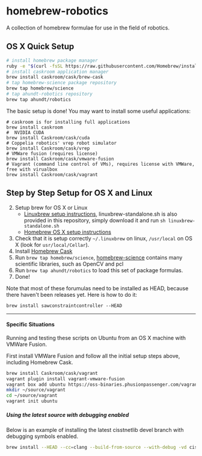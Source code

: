 # homebrew-robotics

A collection of homebrew formulae for use in the field of robotics.

## OS X Quick Setup

```bash
# install homebrew package manager
ruby -e "$(curl -fsSL https://raw.githubusercontent.com/Homebrew/install/master/install)"
# install caskroom application manager
brew install caskroom/cask/brew-cask
# tap homebrew-science package repository
brew tap homebrew/science
# tap ahundt-robotics repository
brew tap ahundt/robotics
```

The basic setup is done! You may want to install some useful applications:

```
# caskroom is for installing full applications
brew install caskroom
#  NVIDIA CUDA
brew install Caskroom/cask/cuda
# Coppelia robotics' vrep robot simulator
brew install Caskroom/cask/vrep
# VMWare fusion (requires license)
brew install Caskroom/cask/vmware-fusion
# Vagrant (command line control of VMs), requires license with VMWare, free with virualbox
brew install Caskroom/cask/vagrant
```

## Step by Step Setup for OS X and Linux

2. Setup brew for OS X or Linux
    - [Linuxbrew setup instructions](https://github.com/Homebrew/linuxbrew/wiki/Standalone-Installation), linuxbrew-standalone.sh is also provided in this repository, simply download it and run `sh linuxbrew-standalone.sh`
    - [Homebrew OS X setup instructions](http://brew.sh/)
3. Check that it is setup correctly `~/.linuxbrew` on linux, `/usr/local` on OS X (look for `usr/local/Cellar`).
4. Install [Homebrew Cask](http://caskroom.io/)
5. Run `brew tap homebrew/science`, [homebrew-science](http://brew.sh/homebrew-science/) contains many scientific libraries, such as OpenCV and pcl
6. Run `brew tap ahundt/robotics` to load this set of package formulas.
7. Done!


Note that most of these forumulas need to be installed as HEAD, because there haven't been releases yet. Here is how to do it:

`brew install sawconstraintcontroller --HEAD`



---------------


#### Specific Situations

Running and testing these scripts on Ubuntu from an OS X machine with VMWare Fusion.

First install VMWare Fusion and follow all the initial setup steps above, including Homebrew Cask.


```bash
brew install Caskroom/cask/vagrant
vagrant plugin install vagrant-vmware-fusion
vagrant box add ubuntu https://oss-binaries.phusionpassenger.com/vagrant/boxes/latest/ubuntu-14.04-amd64-vmwarefusion.box
mkdir ~/source/vagrant
cd ~/source/vagrant
vagrant init ubuntu

```


##### Using the latest source with debugging enabled

Below is an example of installing the latest cisstnetlib devel branch with debugging symbols enabled.

```bash
brew install --HEAD --cc=clang --build-from-source --with-debug -vd cisstnetlib
```